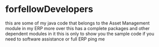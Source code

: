 # forfellowDevelopers

this are some of my java code that belongs to the Asset Management module in my ERP 
more over this has a complete packages and other dependent modules in it
this is only to show you the sample code if you need to software assistance or full ERP ping me 
